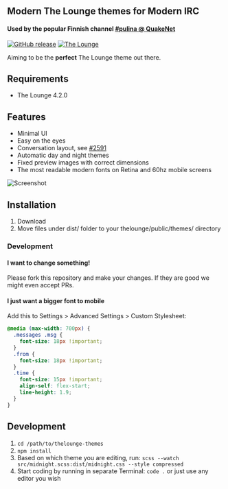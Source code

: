 ## Modern The Lounge themes for Modern IRC

#### Used by the popular Finnish channel [#pulina @ QuakeNet](https://www.pulina.fi)

[![GitHub release](https://img.shields.io/github/tag/pulinairc/thelounge-themes.svg?style=flat-square)](https://github.com/pulinairc/thelounge-themes/releases) [![The Lounge](https://img.shields.io/badge/tested%20with%20thelounge-4.2.0-ff9e18.svg?style=flat-square)](https://github.com/thelounge/thelounge)

Aiming to be the **perfect** The Lounge theme out there.

## Requirements

- The Lounge 4.2.0

## Features

- Minimal UI
- Easy on the eyes
- Conversation layout, see [#2591](https://github.com/thelounge/thelounge/pull/2591#issuecomment-785429158)
- Automatic day and night themes
- Fixed preview images with correct dimensions
- The most readable modern fonts on Retina and 60hz mobile screens

![Screenshot](https://i.imgur.com/fOVc5Gt.png "Screenshot")

## Installation

1. Download
2. Move files under dist/ folder to your thelounge/public/themes/ directory

### Development

#### I want to change something!

Please fork this repository and make your changes. If they are good we might even accept PRs.

#### I just want a bigger font to mobile

Add this to Settings > Advanced Settings > Custom Stylesheet:

``` css
@media (max-width: 700px) {
  .messages .msg {
    font-size: 18px !important;
  }
  .from {
    font-size: 18px !important;
  }
  .time {
    font-size: 15px !important;
    align-self: flex-start;
    line-height: 1.9;
  }
}
```

## Development

1. `cd /path/to/thelounge-themes`
2. `npm install`
3. Based on which theme you are editing, run: `scss --watch src/midnight.scss:dist/midnight.css --style compressed`
4. Start coding by running in separate Terminal: `code .` or just use any editor you wish
